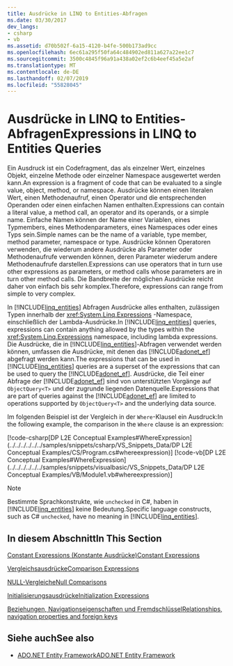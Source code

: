 ```yaml
---
title: Ausdrücke in LINQ to Entities-Abfragen
ms.date: 03/30/2017
dev_langs:
- csharp
- vb
ms.assetid: d70b502f-6a15-4120-b4fe-500b173ad9cc
ms.openlocfilehash: 6ec61a295f50fa64c484902ed811a627a22ee1c7
ms.sourcegitcommit: 3500c4845f96a91a438a02ef2c6b4eef45a5e2af
ms.translationtype: MT
ms.contentlocale: de-DE
ms.lasthandoff: 02/07/2019
ms.locfileid: "55828045"
---
```

# <a name="expressions-in-linq-to-entities-queries"></a><span data-ttu-id="79b0e-102">Ausdrücke in LINQ to Entities-Abfragen</span><span class="sxs-lookup"><span data-stu-id="79b0e-102">Expressions in LINQ to Entities Queries</span></span>
<span data-ttu-id="79b0e-103">Ein Ausdruck ist ein Codefragment, das als einzelner Wert, einzelnes Objekt, einzelne Methode oder einzelner Namespace ausgewertet werden kann.</span><span class="sxs-lookup"><span data-stu-id="79b0e-103">An expression is a fragment of code that can be evaluated to a single value, object, method, or namespace.</span></span> <span data-ttu-id="79b0e-104">Ausdrücke können einen literalen Wert, einen Methodenaufruf, einen Operator und die entsprechenden Operanden oder einen einfachen Namen enthalten.</span><span class="sxs-lookup"><span data-stu-id="79b0e-104">Expressions can contain a literal value, a method call, an operator and its operands, or a simple name.</span></span> <span data-ttu-id="79b0e-105">Einfache Namen können der Name einer Variablen, eines Typmembers, eines Methodenparameters, eines Namespaces oder eines Typs sein.</span><span class="sxs-lookup"><span data-stu-id="79b0e-105">Simple names can be the name of a variable, type member, method parameter, namespace or type.</span></span> <span data-ttu-id="79b0e-106">Ausdrücke können Operatoren verwenden, die wiederum andere Ausdrücke als Parameter oder Methodenaufrufe verwenden können, deren Parameter wiederum andere Methodenaufrufe darstellen.</span><span class="sxs-lookup"><span data-stu-id="79b0e-106">Expressions can use operators that in turn use other expressions as parameters, or method calls whose parameters are in turn other method calls.</span></span> <span data-ttu-id="79b0e-107">Die Bandbreite der möglichen Ausdrücke reicht daher von einfach bis sehr komplex.</span><span class="sxs-lookup"><span data-stu-id="79b0e-107">Therefore, expressions can range from simple to very complex.</span></span>  
  
 <span data-ttu-id="79b0e-108">In [!INCLUDE[linq_entities](../../../../../../includes/linq-entities-md.md)] Abfragen Ausdrücke alles enthalten, zulässigen Typen innerhalb der <xref:System.Linq.Expressions> -Namespace, einschließlich der Lambda-Ausdrücke.</span><span class="sxs-lookup"><span data-stu-id="79b0e-108">In [!INCLUDE[linq_entities](../../../../../../includes/linq-entities-md.md)] queries, expressions can contain anything allowed by the types within the <xref:System.Linq.Expressions> namespace, including lambda expressions.</span></span> <span data-ttu-id="79b0e-109">Die Ausdrücke, die in [!INCLUDE[linq_entities](../../../../../../includes/linq-entities-md.md)]-Abfragen verwendet werden können, umfassen die Ausdrücke, mit denen das [!INCLUDE[adonet_ef](../../../../../../includes/adonet-ef-md.md)] abgefragt werden kann.</span><span class="sxs-lookup"><span data-stu-id="79b0e-109">The expressions that can be used in [!INCLUDE[linq_entities](../../../../../../includes/linq-entities-md.md)] queries are a superset of the expressions that can be used to query the [!INCLUDE[adonet_ef](../../../../../../includes/adonet-ef-md.md)].</span></span>  <span data-ttu-id="79b0e-110">Ausdrücke, die Teil einer Abfrage der [!INCLUDE[adonet_ef](../../../../../../includes/adonet-ef-md.md)] sind von unterstützten Vorgänge auf `ObjectQuery<T>` und der zugrunde liegenden Datenquelle.</span><span class="sxs-lookup"><span data-stu-id="79b0e-110">Expressions that are part of queries against the [!INCLUDE[adonet_ef](../../../../../../includes/adonet-ef-md.md)] are limited to operations supported by `ObjectQuery<T>` and the underlying data source.</span></span>  
  
 <span data-ttu-id="79b0e-111">Im folgenden Beispiel ist der Vergleich in der `Where`-Klausel ein Ausdruck:</span><span class="sxs-lookup"><span data-stu-id="79b0e-111">In the following example, the comparison in the `Where` clause is an expression:</span></span>  
  
 [!code-csharp[DP L2E Conceptual Examples#WhereExpression](../../../../../../samples/snippets/csharp/VS_Snippets_Data/DP L2E Conceptual Examples/CS/Program.cs#whereexpression)]
 [!code-vb[DP L2E Conceptual Examples#WhereExpression](../../../../../../samples/snippets/visualbasic/VS_Snippets_Data/DP L2E Conceptual Examples/VB/Module1.vb#whereexpression)]  
  
> [!NOTE]
>  <span data-ttu-id="79b0e-112">Bestimmte Sprachkonstrukte, wie `unchecked` in C#, haben in [!INCLUDE[linq_entities](../../../../../../includes/linq-entities-md.md)] keine Bedeutung.</span><span class="sxs-lookup"><span data-stu-id="79b0e-112">Specific language constructs, such as C# `unchecked`, have no meaning in [!INCLUDE[linq_entities](../../../../../../includes/linq-entities-md.md)].</span></span>  
  
## <a name="in-this-section"></a><span data-ttu-id="79b0e-113">In diesem Abschnitt</span><span class="sxs-lookup"><span data-stu-id="79b0e-113">In This Section</span></span>  
 [<span data-ttu-id="79b0e-114">Constant Expressions (Konstante Ausdrücke)</span><span class="sxs-lookup"><span data-stu-id="79b0e-114">Constant Expressions</span></span>](../../../../../../docs/framework/data/adonet/ef/language-reference/constant-expressions.md)  
  
 [<span data-ttu-id="79b0e-115">Vergleichsausdrücke</span><span class="sxs-lookup"><span data-stu-id="79b0e-115">Comparison Expressions</span></span>](../../../../../../docs/framework/data/adonet/ef/language-reference/comparison-expressions.md)  
  
 [<span data-ttu-id="79b0e-116">NULL-Vergleiche</span><span class="sxs-lookup"><span data-stu-id="79b0e-116">Null Comparisons</span></span>](../../../../../../docs/framework/data/adonet/ef/language-reference/null-comparisons.md)  
  
 [<span data-ttu-id="79b0e-117">Initialisierungsausdrücke</span><span class="sxs-lookup"><span data-stu-id="79b0e-117">Initialization Expressions</span></span>](../../../../../../docs/framework/data/adonet/ef/language-reference/initialization-expressions.md)  
  
 [<span data-ttu-id="79b0e-118">Beziehungen, Navigationseigenschaften und Fremdschlüssel</span><span class="sxs-lookup"><span data-stu-id="79b0e-118">Relationships, navigation properties and foreign keys</span></span>](/ef/ef6/fundamentals/relationships)  
  
## <a name="see-also"></a><span data-ttu-id="79b0e-119">Siehe auch</span><span class="sxs-lookup"><span data-stu-id="79b0e-119">See also</span></span>
- [<span data-ttu-id="79b0e-120">ADO.NET Entity Framework</span><span class="sxs-lookup"><span data-stu-id="79b0e-120">ADO.NET Entity Framework</span></span>](../../../../../../docs/framework/data/adonet/ef/index.md)
